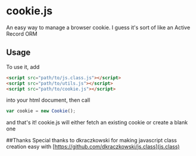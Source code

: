 # cookie.js
An easy way to manage a browser cookie. I guess it's sort of like an Active Record ORM

## Usage
To use it, add 

```html
<script src="path/to/js.class.js"></script>
<script src="path/to/utils.js"></script>
<script src="path/to/cookie.js"></script>
``` 
into your html document, then call 
```javascript
var cookie = new Cookie();
``` 
and that's it! cookie.js will either fetch an existing cookie or create a blank one

##Thanks
Special thanks to dkraczkowski for making javascript class creation easy with [https://github.com/dkraczkowski/js.class](js.class)

